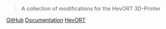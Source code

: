 > A collection of modifications for the <span class="hevort">HevORT</span> 3D-Printer

[GitHub](https://github.com/MarvinBeym/HevORT-Mods)
[Documentation](documentation.md)
[HevORT](https://hevort.com/)